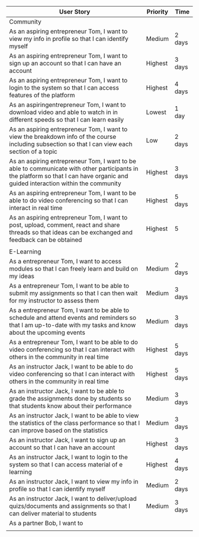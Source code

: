 <!-- P1 means most priority, P5 means least priority.
-->
| User Story |Priority| Time |
| ---------- | -------- |-------- |
| Community |
| As an aspiring entrepreneur Tom, I want to view my info in profile so that I can identify myself | Medium| 2 days |
| As an aspiring entrepreneur Tom, I want to sign up an account so that I can have an account| Highest | 3 days |
| As an aspiring entrepreneur Tom, I want to login to the system so that I can access features of the platform| Highest | 4 days |
| As an aspiringentrepreneur Tom, I want to download video and able to watch in in different speeds so that I can learn easily| Lowest | 1 day|
| As an aspiring entrepreneur Tom, I want to view the breakdown info of the course including subsection so that I can view each section of a topic| Low | 2 days |
| As an aspiring entrepreneur Tom, I want to be able to communicate with other participants in the platform so that I can have organic and guided interaction within the community | Highest | 3 days| 
| As an aspiring entrepreneur Tom, I want to be able to do video conferencing so that I can interact in real time | Highest | 5 days |
| As an aspiring entrepreneur Tom, I want to post, upload, comment, react and share threads so that ideas can be exchanged and feedback can be obtained | Highest | 5 |
|            |
| E-Learning |
| As a entrepreneur Tom, I want to access modules so that I can freely learn and build on my ideas | Medium | 2 days |
| As a entrepreneur Tom, I want to be able to submit my assignments so that I can then wait for my instructor to assess them | Medium | 3 days |
| As a entrepreneur Tom, I want to be able to schedule and attend events and reminders so that I am up-to-date with my tasks and know about the upcoming events | Medium | 3 days
| As a entrepreneur Tom, I want to be able to do video conferencing so that I can interact with others in the community in real time | Highest | 5 days |
| As an instructor Jack, I want to be able to do video conferencing so that I can interact with others in the community in real time | Highest | 5 days |
| As an instructor Jack, I want to be able to grade the assignments done by students so that students know about their performance | Medium | 3 days |
| As an instructor Jack, I want to be able to view the statistics of the class performance so that I can improve based on the statistics | Medium | 3 days |
| As an instructor Jack, I want to sign up an account so that I can have an account| Highest | 3 days |
| As an instructor Jack, I want to login to the system so that I can access material of e learning| Highest | 4 days |
| As an instructor Jack, I want to view my info in profile so that I can identify myself | Medium| 2 days |
| As an instructor Jack, I want to deliver/upload quizs/documents and assignments so that I can deliver material to students| Medium | 3 days|
| As a partner Bob, I want to 
||


